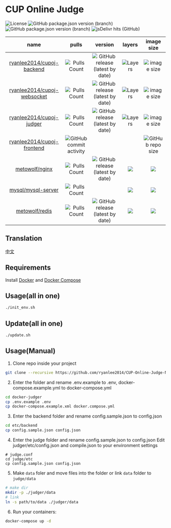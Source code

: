# CUP Online Judge

![License](https://img.shields.io/github/license/ryanlee2014/CUP-Online-Judge)
![GitHub package.json version (branch)](https://img.shields.io/github/package-json/v/ryanlee2014/CUP-Online-Judge-Frontend/typescript?label=Frontend)
![GitHub package.json version (branch)](https://img.shields.io/github/package-json/v/CUP-ACM-Programming-Club/CUP-Online-Judge-Express/typescript?label=Backend)
![jsDelivr hits (GitHub)](https://img.shields.io/jsdelivr/gh/hm/ryanlee2014/CUP-Online-Judge-CDN)

|name|pulls|version|layers|image size|
|:---:|:---:|:---:|:---:|:---:|
|[ryanlee2014/cupoj-backend](https://hub.docker.com/r/ryanlee2014/cupoj-backend)|![Pulls Count](https://img.shields.io/docker/pulls/ryanlee2014/cupoj-backend)|![GitHub release (latest by date)](https://img.shields.io/github/v/tag/CUP-ACM-Programming-Club/CUP-Online-Judge-Express)|![Layers](https://shields.beevelop.com/docker/image/layers/ryanlee2014/cupoj-backend/latest.svg)|![image size](https://img.shields.io/docker/image-size/ryanlee2014/cupoj-backend)|
|[ryanlee2014/cupoj-websocket](https://hub.docker.com/r/ryanlee2014/cupoj-websocket)|![Pulls Count](https://img.shields.io/docker/pulls/ryanlee2014/cupoj-websocket)|![GitHub release (latest by date)](https://img.shields.io/github/v/tag/CUP-ACM-Programming-Club/CUP-Online-Judge-Express)|![Layers](https://shields.beevelop.com/docker/image/layers/ryanlee2014/cupoj-websocket/latest.svg)|![image size](https://img.shields.io/docker/image-size/ryanlee2014/cupoj-websocket)|
|[ryanlee2014/cupoj-judger](https://hub.docker.com/r/ryanlee2014/cupoj-judger)|![Pulls Count](https://img.shields.io/docker/pulls/ryanlee2014/cupoj-judger)|![GitHub release (latest by date)](https://img.shields.io/github/v/tag/CUP-ACM-Programming-Club/CUP-Online-Judge-Judger)|![Layers](https://shields.beevelop.com/docker/image/layers/ryanlee2014/cupoj-judger/latest.svg)|![image size](https://img.shields.io/docker/image-size/ryanlee2014/cupoj-judger)|
|[ryanlee2014/cupoj-frontend](https://github.com/ryanlee2014/CUP-Online-Judge-Frontend)|![GitHub commit activity](https://img.shields.io/github/commit-activity/w/ryanlee2014/CUP-Online-Judge-Frontend)|||![GitHub repo size](https://img.shields.io/github/repo-size/ryanlee2014/CUP-Online-Judge-CDN)|
|[metowolf/nginx](https://hub.docker.com/r/metowolf/nginx)|![Pulls Count](https://img.shields.io/docker/pulls/metowolf/nginx.svg)|![GitHub release (latest by date)](https://img.shields.io/github/v/tag/metowolf/docker-nginx)|![](https://shields.beevelop.com/docker/image/layers/metowolf/nginx/latest.svg)|![](https://shields.beevelop.com/docker/image/image-size/metowolf/nginx/latest.svg)|
|[mysql/mysql-server](https://hub.docker.com/r/mysql/mysql-server)|![Pulls Count](https://img.shields.io/docker/pulls/mysql/mysql-server.svg)||![](https://shields.beevelop.com/docker/image/layers/mysql/mysql-server/latest.svg)|![](https://shields.beevelop.com/docker/image/image-size/mysql/mysql-server/latest.svg)|
|[metowolf/redis](https://hub.docker.com/r/metowolf/redis)|![Pulls Count](https://img.shields.io/docker/pulls/metowolf/redis.svg)|![GitHub release (latest by date)](https://img.shields.io/github/v/tag/metowolf/docker-redis)|![](https://shields.beevelop.com/docker/image/layers/metowolf/redis/latest.svg)|![](https://shields.beevelop.com/docker/image/image-size/metowolf/redis/latest.svg)|

## Translation
[中文](/README.zh-cn.md)

## Requirements
Install [Docker](https://get.docker.com/) and [Docker Compose](https://docs.docker.com/compose/install/)

## Usage(all in one)
```bash
./init_env.sh
```

## Update(all in one)
```bash
./update.sh
```

## Usage(Manual)
1. Clone repo inside your project
```bash
git clone --recursive https://github.com/ryanlee2014/CUP-Online-Judge-NG-Docker-Judger.git docker-judger
```

2. Enter the folder and rename .env.example to .env, docker-compose.example.yml to docker-compose.yml
```bash
cd docker-judger
cp .env.example .env
cp docker-compose.example.xml docker.compose.yml
```

3. Enter the backend folder and rename config.sample.json to config.json
```bash
cd etc/backend
cp config.sample.json config.json
```

4. Enter the judge folder and rename config.sample.json to config.json
Edit judger/etc/config.json and compile.json to your environment settings
```text
# judge.conf
cd judge/etc
cp config.sample.json config.json
```

5. Make `data` foler and move files into the folder or link `data` folder to `judge/data`
```bash
# make dir
mkdir -p ./judger/data
# link
ln -s path/to/data ./judger/data
```

6. Run your containers:
```bash
docker-compose up -d
```